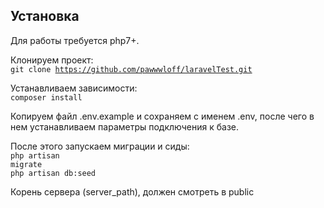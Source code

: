 ## Установка

Для работы требуется php7+.

Клонируем проект:<br> 
<code>git clone https://github.com/pawwwloff/laravelTest.git</code>

Устанавливаем зависимости: <br>
<code>composer install</code><br>

Копируем файл .env.example и сохраняем с именем .env, после чего в нем устанавливаем параметры подключения к базе.

После этого запускаем миграции и сиды:<br>
<code>php artisan migrate</code><br>
<code>php artisan db:seed</code><br>

Корень сервера (server_path), должен смотреть в public
